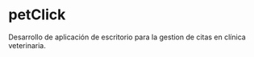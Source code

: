 # petClick
 Desarrollo de aplicación de escritorio para la gestion de citas en clínica veterinaria.
